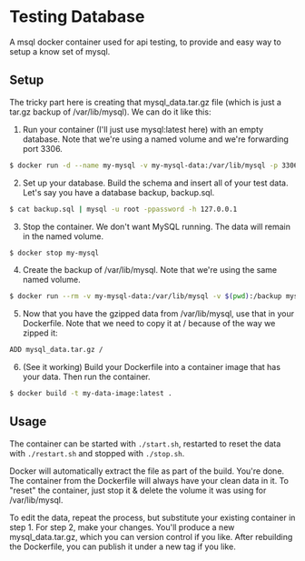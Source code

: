 # Testing Database
A msql docker container used for api testing, to provide and easy way to setup a know set of mysql.

## Setup
The tricky part here is creating that mysql_data.tar.gz file (which is just a tar.gz backup of /var/lib/mysql). We can do it like this:

1. Run your container (I'll just use mysql:latest here) with an empty database. Note that we're using a named volume and we're forwarding port 3306.

```bash
$ docker run -d --name my-mysql -v my-mysql-data:/var/lib/mysql -p 3306:3306 -e MYSQL_ROOT_PASSWORD=password mysql:latest
```

2. Set up your database. Build the schema and insert all of your test data. Let's say you have a database backup, backup.sql.

```bash
$ cat backup.sql | mysql -u root -ppassword -h 127.0.0.1
```

3. Stop the container. We don't want MySQL running. The data will remain in the named volume.
```bash
$ docker stop my-mysql
```

4. Create the backup of /var/lib/mysql. Note that we're using the same named volume.
```bash
$ docker run --rm -v my-mysql-data:/var/lib/mysql -v $(pwd):/backup mysql:latest tar czvf /backup/mysql_data.tar.gz /var/lib/mysql
```
5. Now that you have the gzipped data from /var/lib/mysql, use that in your Dockerfile. Note that we need to copy it at / because of the way we zipped it:
```bash
ADD mysql_data.tar.gz /
```
6. (See it working) Build your Dockerfile into a container image that has your data. Then run the container.

```bash
$ docker build -t my-data-image:latest .
```

## Usage
The container can be started with `./start.sh`, restarted to reset the data with `./restart.sh`  and stopped with `./stop.sh`.

Docker will automatically extract the file as part of the build. You're done. The container from the Dockerfile will always have your clean data in it. To "reset" the container, just stop it & delete the volume it was using for /var/lib/mysql.

To edit the data, repeat the process, but substitute your existing container in step 1. For step 2, make your changes. You'll produce a new mysql_data.tar.gz, which you can version control if you like. After rebuilding the Dockerfile, you can publish it under a new tag if you like.
